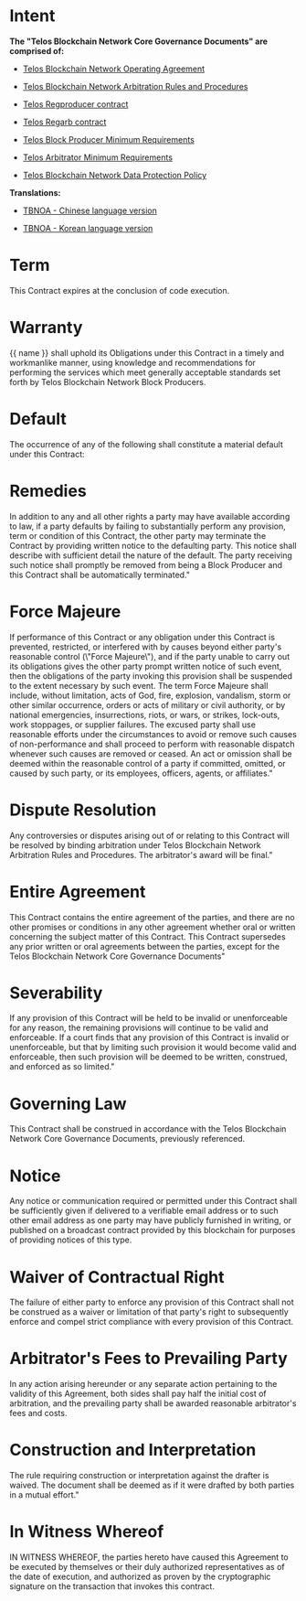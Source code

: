 <h1 class="clause">Intent</h1>



**The "Telos Blockchain Network Core Governance Documents" are comprised of:**

* [Telos Blockchain Network Operating Agreement](https://web.ipfs.telosfoundation.io/Qmexc2Uejr2f5f8bCQxTkt5CfTAC9szXLpG6mu6No7pmVs)

* [Telos Blockchain Network Arbitration Rules and Procedures](https://web.ipfs.telosfoundation.io/QmWZEpPcudrAmQ9tzi8rCpdqAFfVjuAKc6vkpMRRa2hXsz) 

* [Telos Regproducer contract](https://web.ipfs.telosfoundation.io/QmSwzSPZf2xpvjKV6qWRodAVD8uYZpKZ1WfzTEA825RjfR) 

* [Telos Regarb contract](https://web.ipfs.telosfoundation.io/QmWXmx9KAZZ6dcxT67Ap4WHivfJ5s1nFgMFXpHyriCkNCR) 

* [Telos Block Producer Minimum Requirements](https://web.ipfs.telosfoundation.io/QmUvx45rtKr3H4SYf3Kei7AjEPEfKvxspBV4AXAEqWsyXU) 

* [Telos Arbitrator Minimum Requirements](https://web.ipfs.telosfoundation.io/QmfW8UGVUKLVsacy58eTmFLqLMaT1STxaycJFnCpNfhV82) 

* [Telos Blockchain Network Data Protection Policy](https://web.ipfs.telosfoundation.io/QmeYV6f4B5S2z3CycASNVHSLtMzcJzWRyam4Q1WzFAtsLe) 

**Translations:**

* [TBNOA - Chinese language version](https://web.ipfs.telosfoundation.io/QmTWZG5moSZbH63Hk5oH4KRYshMDwH7kjyktqHa65jZUvA) 

* [TBNOA - Korean language version](https://web.ipfs.telosfoundation.io/QmVGMcfWsGqFi9TR1QEk6W8thRY4f9et9nX8WJLXQvWtqb)

<h1 class="clause">Term</h1>
This Contract expires at the conclusion of code execution.

<h1 class="clause">Warranty</h1>
{{ name }} shall uphold its Obligations under this Contract in a timely and workmanlike manner, using knowledge and recommendations for performing the services which meet generally acceptable standards set forth by Telos Blockchain Network Block Producers.

<h1 class="clause">Default</h1>
The occurrence of any of the following shall constitute a material default under this Contract: 

<h1 class="clause">Remedies</h1>
In addition to any and all other rights a party may have available according to law, if a party defaults by failing to substantially perform any provision, term or condition of this Contract, the other party may terminate the Contract by providing written notice to the defaulting party. This notice shall describe with sufficient detail the nature of the default. The party receiving such notice shall promptly be removed from being a Block Producer and this Contract shall be automatically terminated."

<h1 class="clause">Force Majeure</h1>
If performance of this Contract or any obligation under this Contract is prevented, restricted, or interfered with by causes beyond either party's reasonable control (\"Force Majeure\"), and if the party unable to carry out its obligations gives the other party prompt written notice of such event, then the obligations of the party invoking this provision shall be suspended to the extent necessary by such event. The term Force Majeure shall include, without limitation, acts of God, fire, explosion, vandalism, storm or other similar occurrence, orders or acts of military or civil authority, or by national emergencies, insurrections, riots, or wars, or strikes, lock-outs, work stoppages, or supplier failures. The excused party shall use reasonable efforts under the circumstances to avoid or remove such causes of non-performance and shall proceed to perform with reasonable dispatch whenever such causes are removed or ceased. An act or omission shall be deemed within the reasonable control of a party if committed, omitted, or caused by such party, or its employees, officers, agents, or affiliates."

<h1 class="clause">Dispute Resolution</h1>
Any controversies or disputes arising out of or relating to this Contract will be resolved by binding arbitration under Telos Blockchain Network Arbitration Rules and Procedures. The arbitrator's award will be final."

<h1 class="clause">Entire Agreement</h1>
This Contract contains the entire agreement of the parties, and there are no other promises or conditions in any other agreement whether oral or written concerning the subject matter of this Contract. This Contract supersedes any prior written or oral agreements between the parties, except for the Telos Blockchain Network Core Governance Documents"

<h1 class="clause">Severability</h1>
If any provision of this Contract will be held to be invalid or unenforceable for any reason, the remaining provisions will continue to be valid and enforceable. If a court finds that any provision of this Contract is invalid or unenforceable, but that by limiting such provision it would become valid and enforceable, then such provision will be deemed to be written, construed, and enforced as so limited."

<h1 class="clause">Governing Law</h1>
This Contract shall be construed in accordance with the Telos Blockchain Network Core Governance Documents, previously referenced.

<h1 class="clause">Notice</h1>
Any notice or communication required or permitted under this Contract shall be sufficiently given if delivered to a verifiable email address or to such other email address as one party may have publicly furnished in writing, or published on a broadcast contract provided by this blockchain for purposes of providing notices of this type.

<h1 class="clause">Waiver of Contractual Right</h1>
The failure of either party to enforce any provision of this Contract shall not be construed as a waiver or limitation of that party's right to subsequently enforce and compel strict compliance with every provision of this Contract.

<h1 class="clause">Arbitrator's Fees to Prevailing Party</h1>
In any action arising hereunder or any separate action pertaining to the validity of this Agreement, both sides shall pay half the initial cost of arbitration, and the prevailing party shall be awarded reasonable arbitrator's fees and costs.

<h1 class="clause">Construction and Interpretation</h1>
The rule requiring construction or interpretation against the drafter is waived. The document shall be deemed as if it were drafted by both parties in a mutual effort."

<h1 class="clause">In Witness Whereof</h1>
IN WITNESS WHEREOF, the parties hereto have caused this Agreement to be executed by themselves or their duly authorized representatives as of the date of execution, and authorized as proven by the cryptographic signature on the transaction that invokes this contract.
